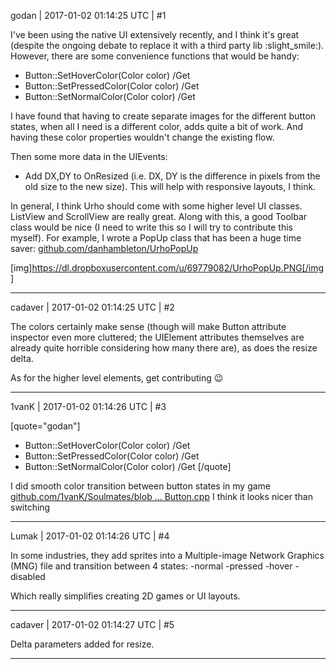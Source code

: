 godan | 2017-01-02 01:14:25 UTC | #1

I've been using the native UI extensively recently, and I think it's great (despite the ongoing debate to replace it with a third party lib :slight_smile:). However, there are some convenience functions that would be handy:

- Button::SetHoverColor(Color color) /Get
- Button::SetPressedColor(Color color) /Get
- Button::SetNormalColor(Color color) /Get

I have found that having to create separate images for the different button states, when all I need is a different color, adds quite a bit of work. And having these color properties wouldn't change the existing flow. 

Then some more data in the UIEvents:

- Add DX,DY to OnResized (i.e. DX, DY is the difference in pixels from the old size to the new size). This will help with responsive layouts, I think.

In general, I think Urho should come with some higher level UI classes. ListView and ScrollView are really great. Along with this, a good Toolbar class would be nice (I need to write this so I will try to contribute this myself). For example, I wrote a PopUp class that has been a huge time saver: [github.com/danhambleton/UrhoPopUp](https://github.com/danhambleton/UrhoPopUp)

[img]https://dl.dropboxusercontent.com/u/69779082/UrhoPopUp.PNG[/img]

-------------------------

cadaver | 2017-01-02 01:14:25 UTC | #2

The colors certainly make sense (though will make Button attribute inspector even more cluttered; the UIElement attributes themselves are already quite horrible considering how many there are), as does the resize delta.

As for the higher level elements, get contributing :wink:

-------------------------

1vanK | 2017-01-02 01:14:26 UTC | #3

[quote="godan"]

- Button::SetHoverColor(Color color) /Get
- Button::SetPressedColor(Color color) /Get
- Button::SetNormalColor(Color color) /Get
[/quote]

I did smooth color transition between button states in my game [github.com/1vanK/Soulmates/blob ... Button.cpp](https://github.com/1vanK/Soulmates/blob/master/GameSrc/MyButton.cpp)
I think it looks nicer than switching

-------------------------

Lumak | 2017-01-02 01:14:26 UTC | #4

In some industries, they add sprites into a Multiple-image Network Graphics (MNG) file and transition between 4 states:
-normal
-pressed
-hover
-disabled

Which really simplifies creating 2D games or UI layouts.

-------------------------

cadaver | 2017-01-02 01:14:27 UTC | #5

Delta parameters added for resize.

-------------------------

